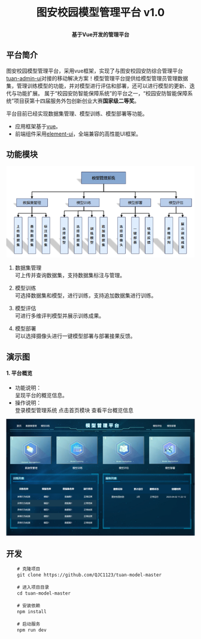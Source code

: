 
<h1 align="center" style="margin: 30px 0 30px; font-weight: bold;">图安校园模型管理平台 v1.0</h1>
<h4 align="center">基于Vue开发的管理平台</h4>




## 平台简介


图安校园模型管理平台，采用vue框架，实现了与图安校园安防综合管理平台[tuan-admin-ui](https://github.com/QJC1123/tuan-admin-ui)对接的移动解决方案！模型管理平台提供给模型管理员管理数据集，管理训练模型的功能，并对模型进行评估和部署，还可以进行模型的更新、迭代与功能扩展。 属于“校园安防智能保障系统”的平台之一，“校园安防智能保障系统”项目获第十四届服务外包创新创业大赛**国家级二等奖**。

平台目前已经实现数据集管理、模型训练、模型部署等功能。


* 应用框架基于[vue](https://cn.vuejs.org/guide/introduction.html)。
* 前端组件采用[element-ui](https://www.uihtm.com/element/#/zh-CN)，全端兼容的高性能UI框架。



## 功能模块

<img src="img/1.png"/>


1. 数据集管理<br>
    可上传并查询数据集，支持数据集标注与管理。

2. 模型训练<br>
    可选择数据集和模型，进行训练，支持追加数据集进行训练。

3. 模型评估<br>
    可进行多维评判模型并展示训练成果。

4. 模型部署<br>
    可以选择摄像头进行一键模型部署与部署接果反馈。



## 演示图

#### 1. 平台概览
* 功能说明：<br>
    呈现平台的概览信息。
* 操作说明：<br>
    登录模型管理系统
    点击首页模块
    查看平台概览信息
   
 <img src="img/2.png"/><br>
 



## 开发
        # 克隆项目
        git clone https://github.com/QJC1123/tuan-model-master

        # 进入项目目录
        cd tuan-model-master

        # 安装依赖
        npm install

        # 启动服务
        npm run dev

